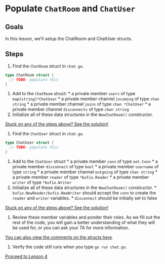 # Populate `ChatRoom` and `ChatUser` 

## Goals

In this lesson, we'll setup the ChatRoom and ChatUser structs.

## Steps

1. Find the `ChatRoom` struct in `chat.go`.

  ```go
  type ChatRoom struct {
    // TODO: populate this   
  }
  ```
  
  1. Add to the `ChatRoom` struct:
    * a private member `users` of type `map[string]*ChatUser`
    * a private member channel `incoming` of type `chan string`
    * a private member channel `joins` of type `chan *ChatUser`
    * a private member channel `disconnects` of type `chan string`
  1. Initialize all of these data structures in the `NewChatRoom()` constructor.

  [Stuck on any of the steps above? See the solution!](code/03-data-structures/chat.go)

1. Find the `ChatUser` struct in `chat.go`.

  ```go
  type ChatUser struct {
    // TODO: populate this   
  }
  ```
  
  1. Add to the `ChatUser` struct
    * a private member `conn` of type `net.Conn` 
    * a private member `disconnect` of type `bool` 
    * a private member `username` of type `string` 
    * a private member channel `outgoing` of type `chan string` 
    * a private member `reader` of type `*bufio.Reader` 
    * a private member `writer` of type `*bufio.Writer` 
  1. Initialize all of these data structures in the `NewChatRoom()` constructor.
    * `bufio.NewReader/bufio.NewWriter` should accept the `conn` to create the `reader`
    and `writer` variables.
    * `disconnect` should be initially set to false

  [Stuck on any of the steps above? See the solution!](code/03-data-structures/chat.go)

1. Review these member variables and ponder their roles.  As we fill out the rest of the code,
you will gain a better understanding of what they will be used for, or you can ask your TA for more information.

  [You can also view the comments on the structs here](code/03-data-structures/chat.go).

1. Verify the code still runs when you type `go run chat.go`.

[Proceed to Lesson 4](04-user-input.md)
